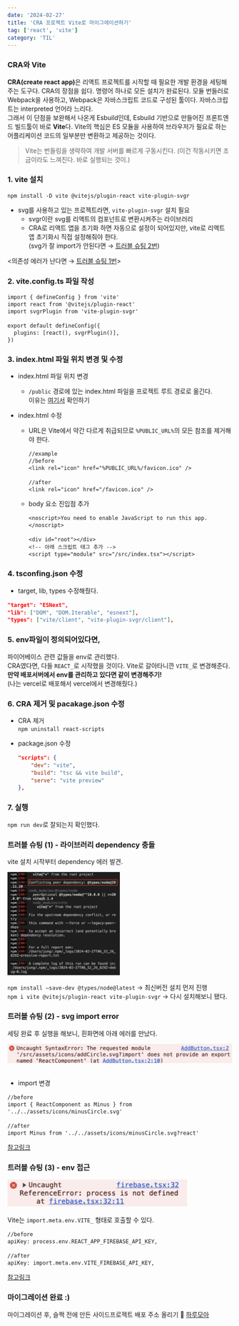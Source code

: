 ```yaml
---
date: '2024-02-27'
title: 'CRA 프로젝트 Vite로 마이그레이션하기'
tag: ['react', 'vite']
category: 'TIL'
---
```


### CRA와 Vite

<span class='highlight'><b>CRA(create react app)</b>은 리액트 프로젝트를 시작할 때 필요한 개발 환경을 세팅해주는 도구다.</span> CRA의 장점을 쉽다. 명령어 하나로 모든 설치가 완료된다. 모듈 번들러로 Webpack을 사용하고, Webpack은 자바스크립트 코드로 구성된 툴이다. 자바스크립트는 interpreted 언어라 느리다. <br/>그래서 이 단점을 보완해서 나온게 Esbuild인데, Esbuild 기반으로 만들어진 프론트엔드 빌드툴이 바로 <b>Vite</b>다. <span class='highlight'> Vite의 핵심은 ES 모듈을 사용하여 브라우저가 필요로 하는 어플리케이션 코드의 일부분만 변환하고 제공하는 것이다.</span>

> Vite는 번들링을 생략하여 개발 서버를 빠르게 구동시킨다. (이건 작동시키면 조금이라도 느껴진다. 바로 실행되는 것이.)

### 1. vite 설치

```shell
npm install -D vite @vitejs/plugin-react vite-plugin-svgr
```

- svg를 사용하고 있는 프로젝트라면, `vite-plugin-svgr` 설치 필요 <br/>
  - <span class='highlight'>svgr이란 svg를 리액트의 컴포넌트로 변환시켜주는 라이브러리</span>
  - CRA로 리액트 앱을 초기화 하면 자동으로 설정이 되어있지만, vite로 리액트 앱 초기화시 직접 설정해줘야 한다. <br/>
    (svg가 잘 import가 안된다면 → [트러블 슈팅 2번](https://wjdgml3092.github.io/TIL/ViteMigration/#%ED%8A%B8%EB%9F%AC%EB%B8%94-%EC%8A%88%ED%8C%85-2---svg-import-error))

<의존성 에러가 난다면 → [트러블 슈팅 1번](https://wjdgml3092.github.io/TIL/ViteMigration/#%ED%8A%B8%EB%9F%AC%EB%B8%94-%EC%8A%88%ED%8C%85-1---%EB%9D%BC%EC%9D%B4%EB%B8%8C%EB%9F%AC%EB%A6%AC-dependency-%EC%B6%A9%EB%8F%8C)>

### 2. vite.config.ts 파일 작성

```tsx
import { defineConfig } from 'vite'
import react from '@vitejs/plugin-react'
import svgrPlugin from 'vite-plugin-svgr'

export default defineConfig({
  plugins: [react(), svgrPlugin()],
})
```

### 3. index.html 파일 위치 변경 및 수정

- index.html 파일 위치 변경
  - `/public` 경로에 있는 index.html 파일을 프로젝트 루트 경로로 옮긴다.<br/>
    이유는 [여기서](https://vitejs.dev/guide/#index-html-and-project-root) 확인하기
- index.html 수정

  - URL은 Vite에서 약간 다르게 취급되므로 `%PUBLIC_URL%`의 모든 참조를 제거해야 한다.

    ```tsx
    //example
    //before
    <link rel="icon" href="%PUBLIC_URL%/favicon.ico" />

    //after
    <link rel="icon" href="/favicon.ico" />
    ```

  - body 요소 진입점 추가

    ```tsx
    <noscript>You need to enable JavaScript to run this app.</noscript>

    <div id="root"></div>
    <!-- 아래 스크립트 태그 추가 -->
    <script type="module" src="/src/index.tsx"></script>
    ```

### 4. tsconfing.json 수정

- target, lib, types 수정해줬다.

```JSON
"target": "ESNext",
"lib": ["DOM", "DOM.Iterable", "esnext"],
"types": ["vite/client", "vite-plugin-svgr/client"],
```

### 5. env파일이 정의되어있다면,

파이어베이스 관련 값들을 env로 관리했다. <br/>CRA였다면, 다들 `REACT_`로 시작했을 것이다.
Vite로 갈아타니깐 `VITE_`로 변경해준다.
<br/>
<b>만약 배포서버에서 env를 관리하고 있다면 같이 변경해주기!</b><br/>(나는 vercel로 배포해서 vercel에서 변경해줬다.)

### 6. CRA 제거 및 pacakage.json 수정

- CRA 제거 <br/>
  `npm uninstall react-scripts`
- package.json 수정

  ```JSON
  "scripts": {
      "dev": "vite",
      "build": "tsc && vite build",
      "serve": "vite preview"
  },
  ```

### 7. 실행

`npm run dev`로 잘되는지 확인했다.

### 트러블 슈팅 (1) - 라이브러리 dependency 충돌

vite 설치 시작부터 dependency 에러 발견.

<div style="width: 50%;">
        <img src="./Images/ViteError_1.png"/>
</div>

`npm install —save-dev @types/node@latest`
→ 최신버전 설치 먼저 진행 <br/>
`npm i vite @vitejs/plugin-react vite-plugin-svgr`
→ 다시 설치해보니 됐다.

### 트러블 슈팅 (2) - svg import error

세팅 완료 후 실행을 해보니, 흰화면에 아래 에러를 만났다.

<div style="width: 100%;">
    <img src="./Images/ViteError_2.png"/>
</div>

<br/>

- import 변경

```tsx
//before
import { ReactComponent as Minus } from '../../assets/icons/minusCircle.svg'

//after
import Minus from '../../assets/icons/minusCircle.svg?react'
```

[참고링크](https://github.com/pd4d10/vite-plugin-svgr)

### 트러블 슈팅 (3) - env 접근

<div style="width: 80%;">
    <img src="./Images/ViteError_3.png"/>
</div>

Vite는 `import.meta.env.VITE_` 형태로 호출할 수 있다.

```tsx
//before
apiKey: process.env.REACT_APP_FIREBASE_API_KEY,

//after
apiKey: import.meta.env.VITE_FIREBASE_API_KEY,
```

[참고링크](https://ko.vitejs.dev/guide/env-and-mode.html)

### 마이그레이션 완료 :)

마이그레이션 후, 슬쩍 전에 만든 사이드프로젝트 배포 주소 올리기 🫡
[하루모아](https://harumoa.vercel.app)
